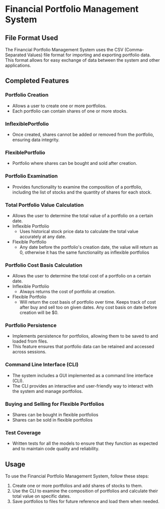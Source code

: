 # Financial Portfolio Management System

## File Format Used
The Financial Portfolio Management System uses the CSV (Comma-Separated Values) file format for importing and exporting portfolio data. This format allows for easy exchange of data between the system and other applications.

## Completed Features

### Portfolio Creation
- Allows a user to create one or more portfolios.
- Each portfolio can contain shares of one or more stocks.

### InflexiblePortfolio
- Once created, shares cannot be added or removed from the portfolio, ensuring data integrity.

### FlexiblePortfolio
- Portfolio where shares can be bought and sold after creation.

### Portfolio Examination
- Provides functionality to examine the composition of a portfolio, including the list of stocks and the quantity of shares for each stock.

### Total Portfolio Value Calculation
- Allows the user to determine the total value of a portfolio on a certain date.
- Inflexible Portfolio 
    - Uses historical stock price data to calculate the total value accurately at any date.
- Flexible Portfolio
    - Any date before the portfolio's creation date, the value will return as 0, otherwise it has the same functionality as inflexible portfolios

### Portfolio Cost Basis Calculation
- Allows the user to determine the total cost of a portfolio on a certain date.
- Inflexible Portfolio
    - Always returns the cost of portfolio at creation.
- Flexible Portfolio
    - Will return the cost basis of portfolio over time. Keeps track of cost after buy and sell too on given dates. Any cost basis on date before creation will be $0.

### Portfolio Persistence
- Implements persistence for portfolios, allowing them to be saved to and loaded from files.
- This feature ensures that portfolio data can be retained and accessed across sessions.

### Command Line Interface (CLI)
- The system includes a GUI implemented as a command line interface (CLI).
- The CLI provides an interactive and user-friendly way to interact with the system and manage portfolios.

### Buying and Selling for Flexible Portfolios
- Shares can be bought in flexible portfolios
- Shares can be sold in flexible portfolios

### Test Coverage
- Written tests for all the models to ensure that they function as expected and to maintain code quality and reliability.

## Usage
To use the Financial Portfolio Management System, follow these steps:
1. Create one or more portfolios and add shares of stocks to them.
2. Use the CLI to examine the composition of portfolios and calculate their total value on specific dates.
3. Save portfolios to files for future reference and load them when needed.

